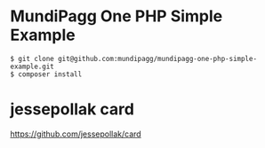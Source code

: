 # MundiPagg One PHP Simple Example

```
$ git clone git@github.com:mundipagg/mundipagg-one-php-simple-example.git
$ composer install
```

# jessepollak card
https://github.com/jessepollak/card
